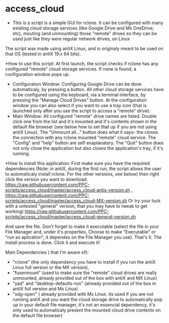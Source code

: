# access_cloud
 * This is a script is a simple GUI for rclone.
It can be configured with many existing cloud storage services (like Google Drive and Ms OneDrive, etc), mouting (and unmounting) those "remote" drives so they can be used just like they were regular network drives, on Linux

 The script was made using antiX Linux, and is originaly meant to be used on that OS (tested in antiX 19.x 64 bits).
 
 *How to use this script:
  At first launch, the script checks if rclone has any configured "remote" cloud storage services. If none is found, a configuration window pops up.
  - Configuration Window:
  Configuring Google Drive can be done automaticaly, by pressing a button. All other cloud storage services have to be configured using the keyboard, via a terminal interface, by pressing the "Manage Cloud Drives" button.
  At the configuration window you can also select if you want to use a tray icon (that is launched only after you use the script to access a "remote" drive).
 - Main Window:
  All configured "remote" drive names are listed. Double click one from the list and it's mounted and it's contents shown in the default file browser (see below how to set that up if you are not using antiX Linux).
  The "Unmount all..." button does what it says- the closes the connection with any rclone mounted "remote" cloud service.
  The "Config" and "help" button are self exaplanatory.
  The "Quit" button does not only close the application but also closes the application's tray, if it's running.

*How to install this application:
 First make sure you have the required dependencies (Note: in antiX, during the first run, the script allows the user to automaticaly install rclone. For the other versions, see below) then right click the version you want to download:
  https://raw.githubusercontent.com/PPC-scripts/access_cloud/master/access_cloud-antix-version.sh , https://raw.githubusercontent.com/PPC-scripts/access_cloud/master/access_cloud-MX-version.sh
 Or try your luck with a untested "general" version, that you may have to tweak to get working) https://raw.githubusercontent.com/PPC-scripts/access_cloud/master/access_cloud-general-version.sh
 
 And save the file. Don't forget to make it executable (select the file in your File Manager and, under it's properties, Choose to make "Executable" or "run as aplication", it dependes on the File Manager you use).
  That's it. The install process is done. Click it and execute it!

 Main Dependencies ( that I'm aware of):
- "rclone" (the only dependency you have to install if you run the antiX Linux full version or the MX version), 
- "fusermount" (used to make sure the "remote" cloud drives are really unmounted, already provided out of the box with antiX and MX Linux)
- "yad" and "desktop-defaults-run" (already provided out of the box in antiX full version and Mx Linux)
- "xdg-open" ( already provided with Mx Linux. its used if you are not running antiX and you want the cloud storage drive to automatically pop up in your default file manager, it's not an essencial dependency, it's only used to automaticaly present the mounted cloud drive contents on the default file browser)
